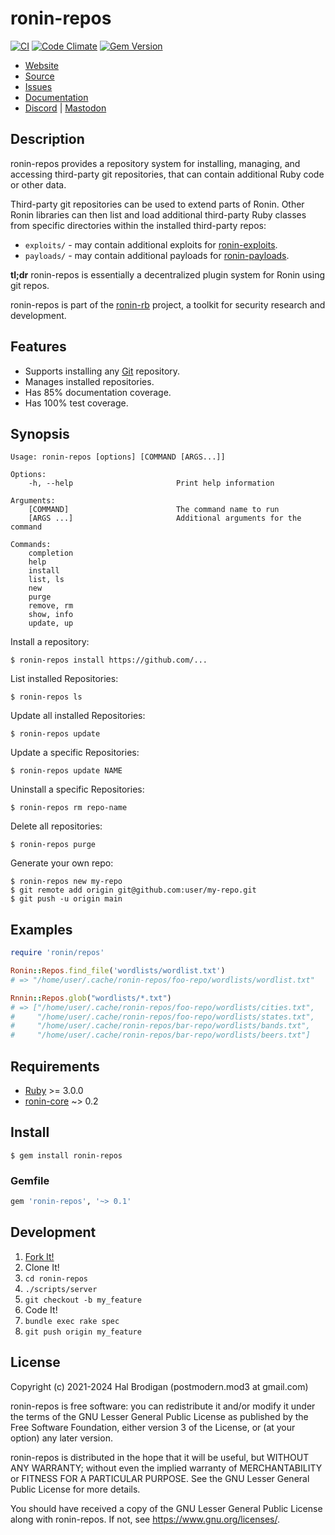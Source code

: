 # ronin-repos

[![CI](https://github.com/ronin-rb/ronin-repos/actions/workflows/ruby.yml/badge.svg)](https://github.com/ronin-rb/ronin-repos/actions/workflows/ruby.yml)
[![Code Climate](https://codeclimate.com/github/ronin-rb/ronin-repos.svg)](https://codeclimate.com/github/ronin-rb/ronin-repos)
[![Gem Version](https://badge.fury.io/rb/ronin-repos.svg)](https://badge.fury.io/rb/ronin-repos)

* [Website](https://ronin-rb.dev)
* [Source](https://github.com/ronin-rb/ronin-repos)
* [Issues](https://github.com/ronin-rb/ronin-repos/issues)
* [Documentation](https://ronin-rb.dev/docs/ronin-repos/frames)
* [Discord](https://discord.gg/6WAb3PsVX9) |
  [Mastodon](https://infosec.exchange/@ronin_rb)

## Description

ronin-repos provides a repository system for installing, managing, and accessing
third-party git repositories, that can contain additional Ruby code or other
data.

Third-party git repositories can be used to extend parts of Ronin. Other Ronin
libraries can then list and load additional third-party Ruby classes from
specific directories within the installed third-party repos:

* `exploits/` - may contain additional exploits for [ronin-exploits].
* `payloads/` - may contain additional payloads for [ronin-payloads].

**tl;dr** ronin-repos is essentially a decentralized plugin system for Ronin
using git repos.

ronin-repos is part of the [ronin-rb] project, a toolkit for security research
and development.

## Features

* Supports installing any [Git][git] repository.
* Manages installed repositories.
* Has 85% documentation coverage.
* Has 100% test coverage.

## Synopsis

```
Usage: ronin-repos [options] [COMMAND [ARGS...]]

Options:
    -h, --help                       Print help information

Arguments:
    [COMMAND]                        The command name to run
    [ARGS ...]                       Additional arguments for the command

Commands:
    completion
    help
    install
    list, ls
    new
    purge
    remove, rm
    show, info
    update, up
```

Install a repository:

```shell
$ ronin-repos install https://github.com/...
```

List installed Repositories:

```shell
$ ronin-repos ls
```

Update all installed Repositories:

```shell
$ ronin-repos update
```

Update a specific Repositories:

```shell
$ ronin-repos update NAME
```

Uninstall a specific Repositories:

```shell
$ ronin-repos rm repo-name
```

Delete all repositories:

```shell
$ ronin-repos purge
```

Generate your own repo:

```shell
$ ronin-repos new my-repo
$ git remote add origin git@github.com:user/my-repo.git
$ git push -u origin main
```

## Examples

```ruby
require 'ronin/repos'

Ronin::Repos.find_file('wordlists/wordlist.txt')
# => "/home/user/.cache/ronin-repos/foo-repo/wordlists/wordlist.txt"

Rnnin::Repos.glob("wordlists/*.txt")
# => ["/home/user/.cache/ronin-repos/foo-repo/wordlists/cities.txt",
#     "/home/user/.cache/ronin-repos/foo-repo/wordlists/states.txt",
#     "/home/user/.cache/ronin-repos/bar-repo/wordlists/bands.txt",
#     "/home/user/.cache/ronin-repos/bar-repo/wordlists/beers.txt"]
```

## Requirements

* [Ruby] >= 3.0.0
* [ronin-core] ~> 0.2

## Install

```shell
$ gem install ronin-repos
```

### Gemfile

```ruby
gem 'ronin-repos', '~> 0.1'
```

## Development

1. [Fork It!](https://github.com/ronin-rb/ronin-repos/fork)
2. Clone It!
3. `cd ronin-repos`
4. `./scripts/server`
5. `git checkout -b my_feature`
6. Code It!
7. `bundle exec rake spec`
8. `git push origin my_feature`

## License

Copyright (c) 2021-2024 Hal Brodigan (postmodern.mod3 at gmail.com)

ronin-repos is free software: you can redistribute it and/or modify
it under the terms of the GNU Lesser General Public License as published
by the Free Software Foundation, either version 3 of the License, or
(at your option) any later version.

ronin-repos is distributed in the hope that it will be useful,
but WITHOUT ANY WARRANTY; without even the implied warranty of
MERCHANTABILITY or FITNESS FOR A PARTICULAR PURPOSE.  See the
GNU Lesser General Public License for more details.

You should have received a copy of the GNU Lesser General Public License
along with ronin-repos.  If not, see <https://www.gnu.org/licenses/>.

[ronin-rb]: https://ronin-rb.dev/

[Ruby]: https://www.ruby-lang.org
[git]: https://git-scm.com/
[ronin-core]: https://github.com/ronin-rb/ronin-core#readme
[ronin-exploits]: https://github.com/ronin-rb/ronin-exploits#readme
[ronin-payloads]: https://github.com/ronin-rb/ronin-payloads#readme
